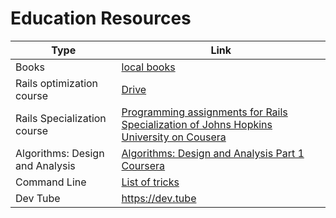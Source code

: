 # Education Resources

| Type  | Link |
| ------------- | ------------- |
| Books  | [local books](https://github.com/13LD/edu/tree/master/Books)  |
| Rails optimization course  | [Drive](https://drive.google.com/open?id=103IOGL84rXbDnGbJPphdNrJgUI8fyeLm)  |
| Rails Specialization course  | [Programming assignments for Rails Specialization of Johns Hopkins University on Cousera](https://github.com/13LD/edu/tree/master/rails-specialization)  |
| Algorithms: Design and Analysis   | [Algorithms: Design and Analysis Part 1 Coursera](https://github.com/13LD/edu/tree/master/algorithms-design-and-analysis)  |
| Command Line | [List of tricks](https://github.com/jlevy/the-art-of-command-line)  |
| Dev Tube | https://dev.tube  |

